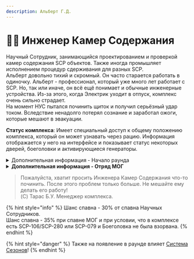 ```yaml
---
description: Альберт Г.Д.
---
```


# 🧑🔧 Инженер Камер Содержания

Научный Сотрудник, занимающийся проектированием и проверкой камер содержания SCP объектов. Также иногда промышляет исполнением процедур сдерживания для разных SCP.\
Альберт довольно тихий и скромный. Он часто старается работать в одиночку. Альберт - профессионал, который уже много лет работает с SCP. Но, так или иначе, он всё ещё понимает и обычные инженерные устройства. Из-за этого, когда Электрик уходит в отпуск, комплекс очень сильно страдает.\
На момент НУС пытался починить щиток и получил серьёзный удар током. Вследствие ненадолго потерял сознание и заработал ожоги, которые мешают в эвакуации.

**Статус комплекса**: Имеет специальный доступ к общему положению комплекса, который он может узнавать через рацию. Информация отображается у него на интерфейсе и показывает статус некоторых дверей, боеголовки и активирующиеся генераторы.

<details>

<summary>Дополнительная информация - Начало раунда</summary>

* **Класс**: Научный Сотрудник
* **Оружие**: Отсутствует
* **Уровень доступа**: Карта Инженера Камер Содержания
* **Броня**: Отсутствует
* **Особое снаряжение**: Отсутствует

</details>

<details>

<summary><strong>Дополнительная информация - Отряд МОГ</strong></summary>

* **Класс**: Специалист МОГ
* **Оружие**: Револьвер
* **Уровень доступа**: Карта Инженера Камер Содержания
* **Броня**: Лёгкая броня
* **Особое снаряжение**: Micro H.I.D.

</details>

> Пожалуйста, хватит просить Инженера Камер Содержания что-то починить. После этого проблем только больше. Не мешайте ему делать его работу!\
> (C) Тарас Б.У. Менеджер комплекса.

{% hint style="info" %}
Шанс спавна - 30% от спавна Научных Сотрудников.\
Шанс спавна - 35% при спавне МОГ и при условии, что в комплексе есть SCP-106/SCP-280 или SCP-079 и Боеголовка не была взорвана.
{% endhint %}

{% hint style="danger" %}
Также на появление в раунде влияет [Система Сезонов](../../server-systems/seasons-system.md)!
{% endhint %}
